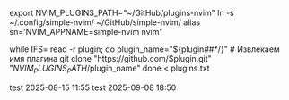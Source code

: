 export NVIM_PLUGINS_PATH="~/GitHub/plugins-nvim"
ln -s ~/.config/simple-nvim/ ~/GitHub/simple-nvim/
alias sn='NVIM_APPNAME=simple-nvim nvim' 


while IFS= read -r plugin; do
  plugin_name="${plugin##*/}"  # Извлекаем имя плагина
  git clone "https://github.com/$plugin.git" "$NVIM_PLUGINS_PATH/$plugin_name"
done < plugins.txt

test 2025-08-15 11:55
test 2025-09-08 18:50

